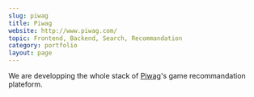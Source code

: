 ```yaml
---
slug: piwag
title: Piwag
website: http://www.piwag.com/
topic: Frontend, Backend, Search, Recommandation 
category: portfolio
layout: page
---
```

We are developping the whole stack of [Piwag](http://www.piwag.com/)'s game recommandation plateform.